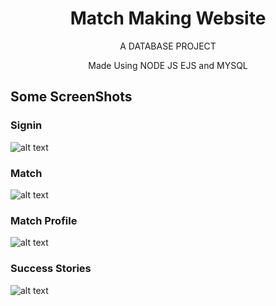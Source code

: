 <h1 style="text-align:center">Match Making Website</h1>
    <p align="center">A DATABASE PROJECT</p>
    <p align="center">Made Using NODE JS EJS and MYSQL</p>

   <h2> Some ScreenShots </h2> 
    
  <h3>Signin</h3>
  
 ![alt text](https://i.ibb.co/0fWvbvh/Screenshot-2022-01-23-195034.png/to/img.png)
 
  <h3>Match</h3>
 
 ![alt text](https://i.ibb.co/gdsCNVj/Screenshot-2022-01-23-195204.png/to/img.png)
 
  <h3>Match Profile</h3>
 
 ![alt text](https://i.ibb.co/MPGNFSP/Screenshot-2022-01-23-195345.png/to/img.png)
 
  <h3>Success Stories</h3>
 
 ![alt text](https://i.ibb.co/h9dfzPm/Screenshot-2022-01-23-195142.png/to/img.png)
 

    
   

